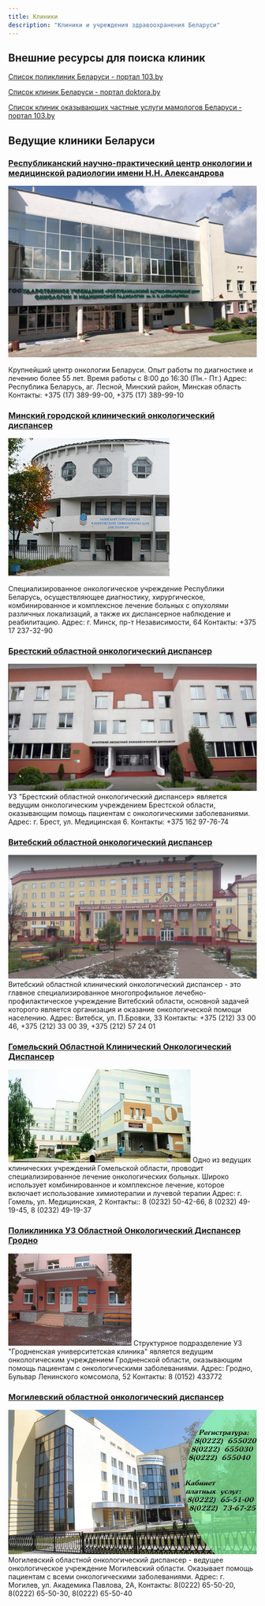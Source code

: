 ```yaml
---
title: Клиники
description: "Клиники и учреждения здравоохранения Беларуси"
---
```


## Внешние ресурсы для поиска клиник

[Список поликлиник Беларуси - портал 103.by](https://www.103.by/cat/med/polikliniki/)

[Список клиник Беларуси - портал doktora.by](https://doktora.by/clinics)

[Список клиник оказывающих частные услуги мамологов Беларуси - портал 103.by](https://www.103.by/cat/medcentry/mammologiya)

## Ведущие клиники Беларуси 
### [Республиканский научно-практический центр онкологии и медицинской радиологии имени Н.Н. Александрова](https://omr.by/)

![РНПЦ онкологии и медицинской радиологии имени Н.Н. Александрова](./RNPC_Alexandrova.jpg)

Крупнейший центр онкологии Беларуси. Опыт работы по диагностике и лечению более 55 лет. Время работы с 8:00 до 16:30 (Пн.- Пт.)
Адрес: Республика Беларусь, аг. Лесной, Минский район, Минская область
Контакты: +375 (17) 389-99-00,  +375 (17) 389-99-10


### [Минский городской клинический онкологический диспансер](http://www.mgkod.by/)

![Минский городской клинический онкологический диспансер](./Minsk_onkodispanser_3.jpg)

Специализированное онкологическое учреждение Республики Беларусь, осуществляющее диагностику, хирургическое, комбинированное и комплексное лечение больных с опухолями различных локализаций, а также их диспансерное наблюдение и реабилитацию.
Адрес: г. Минск, пр-т Независимости, 64
Контакты: +375 17 237-32-90

### [Брестский областной онкологический диспансер](https://www.oncology.brest.by/)

![Брестский областной онкологический диспансер](./Brest_onkodispanser.jpg)
УЗ "Брестский областной онкологический диспансер» является ведущим онкологическим учреждением Брестской области, оказывающим помощь пациентам с онкологическими заболеваниями.
Адрес: г. Брест, ул. Медицинская 6.
Контакты: +375 162 97-76-74

### [Витебский областной онкологический диспансер](https://onco.by/)

![Витебский областной онкологический диспансер](./vitebsk_onkodispanser.jpg)
Витебский областной клинический онкологический диспансер - это главное специализированное многопрофильное лечебно-профилактическое учреждение Витебский области, основной задачей которого является организация и оказание онкологической помощи населению.
Адрес: Витебск, ул. П.Бровки, 33
Контакты: +375 (212) 33 00 46, +375 (212) 33 00 39, +375 (212) 57 24 01

### [Гомельский Областной Клинический Онкологический Диспансер](https://www.grcoc.gomel.by/)

![Гомельский Областной Клинический Онкологический Диспансер](./gomel_onkodispanser.jpg)
Одно из ведущих клинических учреждений Гомельской области, проводит специализированное лечение онкологических больных. Широко использует комбинированное и комплексное лечение, которое включает использование химиотерапии и лучевой терапии
Адрес: г. Гомель, ул. Медицинская, 2 
Контакты:: 8 (0232) 50-42-66, 8 (0232) 49-19-45, 8 (0232) 49-19-37

### [Поликлиника УЗ Областной Онкологический Диспансер Гродно](http://gocb.by/medical-service/oncology-center.html/)

![Поликлиника УЗ Областной Онкологический Диспансер Гродно](./grodno_onkodispanser.jpg)
Структурное подразделение УЗ "Гродненская университетская клиника" является ведущим онкологическим учреждением Гродненской области, оказывающим помощь пациентам с онкологическими заболеваниями.
Адрес: Гродно, Бульвар Ленинского комсомола, 52
Контакты: 8 (0152) 433772 

### [Могилевский областной онкологический диспансер](http://mood.by/)

![Могилевский областной онкологический диспансер](./Mogilev_onkodispanser.jpg)
Могилевский областной онкологический диспансер - ведущее онкологическое учреждение Могилевский области. Оказывает помощь пациентам с всеми онкологическими заболеваниями.
Адрес: г. Могилев, ул. Академика Павлова, 2А, 
Контакты: 8(0222) 65-50-20, 8(0222) 65-50-30, 8(0222) 65-50-40
